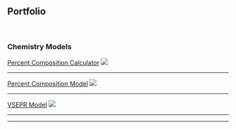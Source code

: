 Portfolio
---
<br>


### Chemistry Models 

[Percent Composition Calculator](http://example.com) 
<img src="images/dummy_thumbnail.jpg?raw=true"/>

---
[Percent Composition Model](/pdf/sample_presentation.pdf) 
<img src="images/dummy_thumbnail.jpg?raw=true"/>

---
[VSEPR Model](http://example.com/) 
<img src="images/dummy_thumbnail.jpg?raw=true"/>


<!-- Another Group Name, same format as Chemistry Models, make sure to have a line in between and header 2 using "---" -->

---




---
